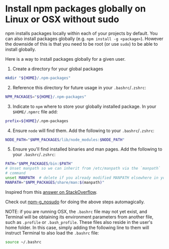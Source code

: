 # Install npm packages globally on Linux or OSX without sudo

npm installs packages locally within each of your projects by default. You
can also install packages globally (e.g. `npm install -g <package>`). However
the downside of this is that you need to be root (or use `sudo`) to be
able to install globally.

Here is a way to install packages globally for a given user.

1. Create a directory for your global packages

```sh
mkdir "${HOME}/.npm-packages"
```

2. Reference this directory for future usage in your `.bashrc`/`.zshrc`:

```sh
NPM_PACKAGES="${HOME}/.npm-packages"
```

3. Indicate to `npm` where to store your globally installed package. In
   your `$HOME/.npmrc` file add:

```sh
prefix=${HOME}/.npm-packages
```

4. Ensure `node` will find them. Add the following to your
   `.bashrc`/`.zshrc`:

```sh
NODE_PATH="$NPM_PACKAGES/lib/node_modules:$NODE_PATH"
```

5. Ensure you'll find installed binaries and man pages. Add the following to your
   `.bashrc`/`.zshrc`:

```sh
PATH="$NPM_PACKAGES/bin:$PATH"
# Unset manpath so we can inherit from /etc/manpath via the `manpath`
# command
unset MANPATH  # delete if you already modified MANPATH elsewhere in your config
MANPATH="$NPM_PACKAGES/share/man:$(manpath)"
```

Inspired from this [answer on StackOverflow](http://stackoverflow.com/a/13021677).

Check out [npm-g_nosudo](https://github.com/glenpike/npm-g_nosudo) for doing the above steps automagically.

NOTE: if you are running OSX, the `.bashrc` file may not yet exist, and Terminal will be obtaining its environment 
parameters from another file, such as `.profile` or `.bash_profile`. These files also reside in the user's home folder.
In this case, simply adding the following line to them will instruct Terminal to also load the `.bashrc` file:

```sh
source ~/.bashrc
```
